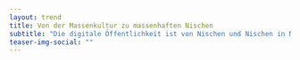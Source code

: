```yaml
---
layout: trend
title: Von der Massenkultur zu massenhaften Nischen
subtitle: "Die digitale Öffentlichkeit ist von Nischen und Nischen in Nischen gebildet. Es gibt keinen Mainstream mehr."
teaser-img-social: ""
---
```

